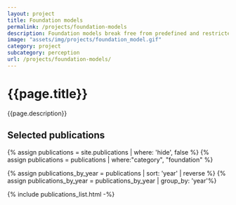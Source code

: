 ```yaml
---
layout: project
title: Foundation models
permalink: /projects/foundation-models
description: Foundation models break free from predefined and restricted ontologies, enabling them to perceive a wider range of elements in their surroundings. By pretraining these foundation models in an unsupervised way, we can adapt them to a diverse set of tasks.
image: "assets/img/projects/foundation_model.gif"
category: project
subcategory: perception
url: /projects/foundation-models/
---
```



<h1>{{page.title}}</h1> 
<p>{{page.description}}</p>


<h2>Selected publications</h2>

{% assign publications = site.publications | where: 'hide', false %}
{% assign publications = publications | where:"category", "foundation" %}

<!-- {% assign publications_by_year = publications | group_by: 'year' | sort: 'year' |  reverse %} -->
{% assign publications_by_year = publications |  sort: 'year' |  reverse %}
{% assign publications_by_year = publications_by_year | group_by: 'year'%}

{% include publications_list.html -%}

